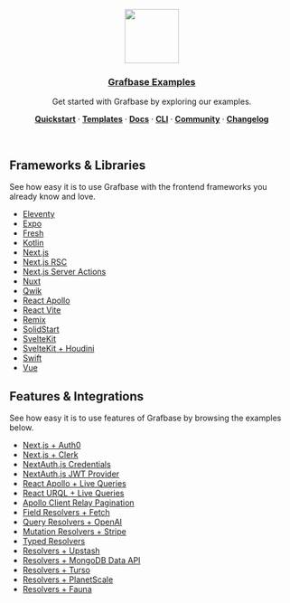 <p align="center">
  <a href="https://grafbase.com">
    <img src="https://grafbase.com/images/other/grafbase-logo-circle.png" height="96">
    <h3 align="center">Grafbase Examples</h3>
  </a>
</p>

<p align="center">
 Get started with Grafbase by exploring our examples.
</p>

<p align="center">
  <a href="https://grafbase.com/docs/quickstart/get-started"><strong>Quickstart</strong></a> ·
  <a href="/templates"><strong>Templates</strong></a> ·
  <a href="https://grafbase.com/docs"><strong>Docs</strong></a> ·
  <a href="https://grafbase.com/cli"><strong>CLI</strong></a> ·
  <a href="https://grafbase.com/community"><strong>Community</strong></a> ·
  <a href="https://grafbase.com/changelog"><strong>Changelog</strong></a>
</p>

<br/>

## Frameworks & Libraries

See how easy it is to use Grafbase with the frontend frameworks you already know and love.

- [Eleventy](/examples/eleventy)
- [Expo](/examples/expo)
- [Fresh](/examples/fresh)
- [Kotlin](/examples/kotlin)
- [Next.js](/examples/nextjs)
- [Next.js RSC](/examples/nextjs-rsc)
- [Next.js Server Actions](/examples/nextjs-server-actions)
- [Nuxt](/examples/nuxt)
- [Qwik](/examples/qwik)
- [React Apollo](/examples/react-apollo)
- [React Vite](/examples/react-vite)
- [Remix](/examples/remix)
- [SolidStart](/examples/solid-start)
- [SvelteKit](/examples/sveltekit)
- [SvelteKit + Houdini](/examples/sveltekit-houdini)
- [Swift](/examples/swift)
- [Vue](/examples/vue)

## Features & Integrations

See how easy it is to use features of Grafbase by browsing the examples below.

- [Next.js + Auth0](/examples/nextjs-auth0)
- [Next.js + Clerk](/examples/nextjs-clerk)
- [NextAuth.js Credentials](/examples/nextauthjs-credentials)
- [NextAuth.js JWT Provider](/examples/nextauthjs-jwt-provider)
- [React Apollo + Live Queries](/examples/react-apollo-live)
- [React URQL + Live Queries](/examples/react-urql-live)
- [Apollo Client Relay Pagination](/examples/react-apollo-relay-pagination)
- [Field Resolvers + Fetch](/examples/resolvers-field)
- [Query Resolvers + OpenAI](/examples/resolvers-query)
- [Mutation Resolvers + Stripe](/examples/resolvers-mutation)
- [Typed Resolvers](/examples/resolvers-ts-codegen)
- [Resolvers + Upstash](/examples/resolvers-upstash-ratelimit)
- [Resolvers + MongoDB Data API](/examples/resolvers-mongodb)
- [Resolvers + Turso](/examples/resolvers-turso)
- [Resolvers + PlanetScale](/examples/resolvers-planetscale)
- [Resolvers + Fauna](/examples/resolvers-fauna)
